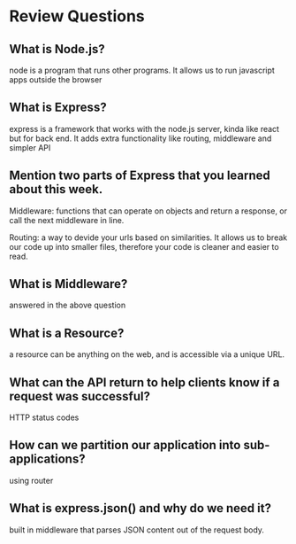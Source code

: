 # Review Questions

## What is Node.js?
node is a program that runs other programs. It allows us to run javascript apps outside the browser

## What is Express?
express is a framework that works with the node.js server, kinda like react but for back end. It adds extra functionality like routing, middleware and simpler API

## Mention two parts of Express that you learned about this week.
Middleware: functions that can operate on objects and return a response, or call the next middleware in line.

Routing: a way to devide your urls based on similarities. It allows us to break our code up into smaller files, therefore your code is cleaner and easier to read.

## What is Middleware?
answered in the above question

## What is a Resource?
a resource can be anything on the web, and is accessible via a unique URL. 

## What can the API return to help clients know if a request was successful?
HTTP status codes

## How can we partition our application into sub-applications?
using router

## What is express.json() and why do we need it?
built in middleware that parses JSON content out of the request body.